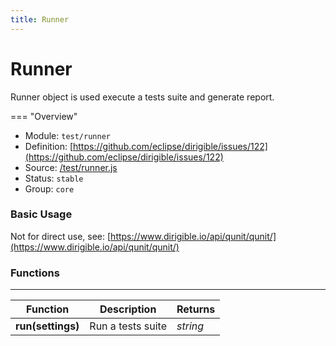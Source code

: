 ```yaml
---
title: Runner
---
```


Runner
===

Runner object is used execute a tests suite and generate report.

=== "Overview"
- Module: `test/runner`
- Definition: [https://github.com/eclipse/dirigible/issues/122](https://github.com/eclipse/dirigible/issues/122)
- Source: [/test/runner.js](https://github.com/eclipse/dirigible/blob/master/components/api-test/src/main/resources/META-INF/dirigible/test/runner.js)
- Status: `stable`
- Group: `core`

### Basic Usage

Not for direct use, see: [https://www.dirigible.io/api/qunit/qunit/](https://www.dirigible.io/api/qunit/qunit/)

### Functions

---

Function     | Description | Returns
------------ | ----------- | --------
**run(settings)**   | Run a tests suite | *string*
